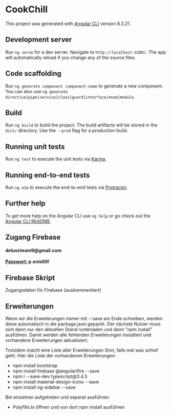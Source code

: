 # CookChill

This project was generated with [Angular CLI](https://github.com/angular/angular-cli) version 8.3.21.

## Development server

Run `ng serve` for a dev server. Navigate to `http://localhost:4200/`. The app will automatically reload if you change any of the source files.

## Code scaffolding

Run `ng generate component component-name` to generate a new component. You can also use `ng generate directive|pipe|service|class|guard|interface|enum|module`.

## Build

Run `ng build` to build the project. The build artifacts will be stored in the `dist/` directory. Use the `--prod` flag for a production build.

## Running unit tests

Run `ng test` to execute the unit tests via [Karma](https://karma-runner.github.io).

## Running end-to-end tests

Run `ng e2e` to execute the end-to-end tests via [Protractor](http://www.protractortest.org/).

## Further help

To get more help on the Angular CLI use `ng help` or go check out the [Angular CLI README](https://github.com/angular/angular-cli/blob/master/README.md).

## Zugang Firebase
<h4>deluxxteam9@gmail.com</h4>
<b><u>Passwort:</u> p.enis69!</b>

## Firebase Skript
<p>Zugangsdaten für Firebase (auskommentiert)</p>
<!-- The core Firebase JS SDK is always required and must be listed first -->
<script src="https://www.gstatic.com/firebasejs/7.7.0/firebase-app.js"></script>

<!-- TODO: Add SDKs for Firebase products that you want to use
     https://firebase.google.com/docs/web/setup#available-libraries -->

<script>
  // Your web app's Firebase configuration
  var firebaseConfig = {
    apiKey: "AIzaSyDFK_xVqQL-7PjwAQRYrYeDNfM59_d1V2g",
    authDomain: "team-deluxxe.firebaseapp.com",
    databaseURL: "https://team-deluxxe.firebaseio.com",
    projectId: "team-deluxxe",
    storageBucket: "team-deluxxe.appspot.com",
    messagingSenderId: "565630719372",
    appId: "1:565630719372:web:8cac8b76f8a4151d2532a9"
  };
  // Initialize Firebase
  firebase.initializeApp(firebaseConfig);
</script>

## Erweiterungen
<p>Wenn wir die Erweiterungen immer mit --save am Ende schreiben, werden diese automatisch in die package.json gepackt. Der nächste Nutzer muss sich dann nur den aktuellen Stand runterladen und dann "npm install" ausführen. Damit werden alle fehlenden Erweiterungen installiert und vorhandene Erweiterungen aktualisiert.</p>
<p>Trotzdem macht eine Liste aller Erweiterungen Sinn, falls mal was schief geht. Hier die Liste der vorhandenen Erweiterungen:</p>
<ul>
<li>npm install bootstrap</li>
<li>npm install firebase @angular/fire --save</li>
<li>npm i --save-dev typescript@3.4.5</li>
<li>npm install material-design-icons --save</li>
<li>npm install ng-sidebar --save</li>
</ul>

<p>Bei einzelnen aufgetreten und seperat ausführen:</p>
<ul>
<li>Polyfills.ts öffnen und von dort npm install ausführen</li>
</ul>
